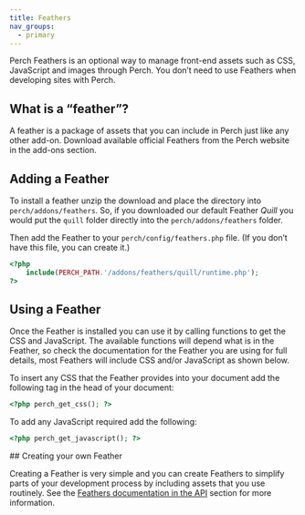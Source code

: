 ```yaml
---
title: Feathers
nav_groups:
  - primary
---
```


Perch Feathers is an optional way to manage front-end assets such as CSS, JavaScript and images through Perch. You don’t need to use Feathers when developing sites with Perch.

## What is a “feather”?

A feather is a package of assets that you can include in Perch just like any other add-on. Download available official Feathers from the Perch website in the add-ons section.

## Adding a Feather

To install a feather unzip the download and place the directory into `perch/addons/feathers`. So, if you downloaded our default Feather *Quill* you would put the `quill` folder directly into the `perch/addons/feathers` folder.

Then add the Feather to your `perch/config/feathers.php` file. (If you don’t have this file, you can create it.)

```php
<?php
    include(PERCH_PATH.'/addons/feathers/quill/runtime.php');
?>
```

## Using a Feather

Once the Feather is installed you can use it by calling functions to get the CSS and JavaScript. The available functions will depend what is in the Feather, so check the documentation for the Feather you are using for full details, most Feathers will include CSS and/or JavaScript as shown below.

To insert any CSS that the Feather provides into your document add the following tag in the head of your document:

```php
<?php perch_get_css(); ?>
```

To add any JavaScript required add the following:

```php
<?php perch_get_javascript(); ?>
```

## Creating your own Feather

Creating a Feather is very simple and you can create Feathers to simplify parts of your development process by including assets that you use routinely. See the [Feathers documentation in the API](/api/feathers) section for more information.
